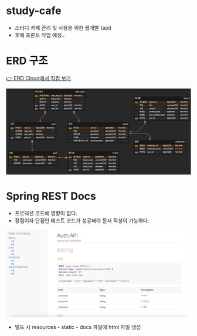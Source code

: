# study-cafe
- 스터디 카페 관리 및 사용을 위한 웹개발 (api)  
- 후에 프론트 작업 예정..


# ERD 구조

[👉 ERD Cloud에서 직접 보기](https://www.erdcloud.com/d/uSj93GWqSBAGewqYB)

![img_1.png](img_1.png)

# Spring REST Docs

- 프로덕션 코드에 영향이 없다.
- 장점이자 단점인 테스트 코드가 성공해야 문서 작성이 가능하다.

![img.png](img.png)

- 빌드 시 resources - static - docs 파일에 html 파일 생성